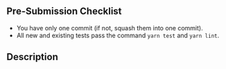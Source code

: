 ## Pre-Submission Checklist

- You have only one commit (if not, squash them into one commit).
- All new and existing tests pass the command `yarn test` and `yarn lint`.

## Description

<!--Write a description of what you changed and how to test your PR -->
